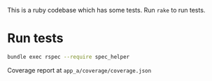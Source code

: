This is a ruby codebase which has some tests. Run `rake` to run tests.

# Run tests
```sh
bundle exec rspec --require spec_helper
```

Coverage report at `app_a/coverage/coverage.json`
